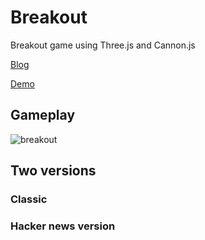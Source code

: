 # Breakout
Breakout game using Three.js and Cannon.js


[Blog](https://nabraj.com/blog/breakout-game-physics/)

[Demo](https://nabraj.com/demo/breakout/classic/)

## Gameplay

![breakout](https://github.com/user-attachments/assets/ff3cca11-386d-44fa-a44f-e00e4a85673d)


## Two versions

### Classic
### Hacker news version

